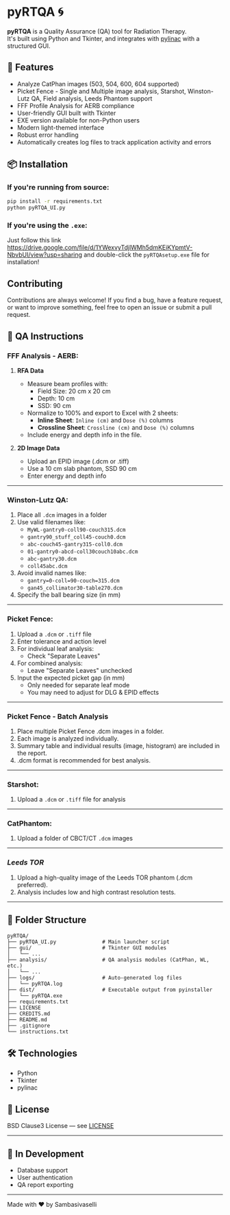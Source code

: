 # pyRTQA 🌀

**pyRTQA** is a Quality Assurance (QA) tool for Radiation Therapy.  
It's built using Python and Tkinter, and integrates with [pylinac](https://github.com/jrkerns/pylinac) with a structured GUI.

## 🎯 Features

- Analyze CatPhan images (503, 504, 600, 604 supported)
- Picket Fence - Single and Multiple image analysis, Starshot, Winston-Lutz QA, Field analysis, Leeds Phantom support
- FFF Profile Analysis for AERB compliance
- User-friendly GUI built with Tkinter
- EXE version available for non-Python users
- Modern light-themed interface
- Robust error handling
- Automatically creates log files to track application activity and errors

## 📦 Installation

### If you're running from source:
```bash
pip install -r requirements.txt
python pyRTQA_UI.py
```

### If you're using the `.exe`:
Just follow this link https://drive.google.com/file/d/1YWexvyTdjlWMh5dmKEiKYpmtV-NbvbUI/view?usp=sharing and double-click the `pyRTQAsetup.exe` file for  installation!

## Contributing
Contributions are always welcome! If you find a bug, have a feature request, or want to improve something, feel free to open an issue or submit a pull request.


## 📘 QA Instructions

### **FFF Analysis - AERB:**

1. **RFA Data**
   - Measure beam profiles with:
     - Field Size: 20 cm x 20 cm  
     - Depth: 10 cm  
     - SSD: 90 cm
   - Normalize to 100% and export to Excel with 2 sheets:
     - **Inline Sheet**: `Inline (cm)` and `Dose (%)` columns  
     - **Crossline Sheet**: `Crossline (cm)` and `Dose (%)` columns  
   - Include energy and depth info in the file.

2. **2D Image Data**
   - Upload an EPID image (.dcm or .tiff)
   - Use a 10 cm slab phantom, SSD 90 cm
   - Enter energy and depth info

---

### **Winston-Lutz QA:**

1. Place all `.dcm` images in a folder
2. Use valid filenames like:
   - `MyWL-gantry0-coll90-couch315.dcm`
   - `gantry90_stuff_coll45-couch0.dcm`
   - `abc-couch45-gantry315-coll0.dcm`
   - `01-gantry0-abcd-coll30couch10abc.dcm`
   - `abc-gantry30.dcm`
   - `coll45abc.dcm`
3. Avoid invalid names like:
   - `gantry=0-coll=90-couch=315.dcm`
   - `gan45_collimator30-table270.dcm`
4. Specify the ball bearing size (in mm)

---

### **Picket Fence:**

1. Upload a `.dcm` or `.tiff` file
2. Enter tolerance and action level
3. For individual leaf analysis:
   - Check "Separate Leaves"
4. For combined analysis:
   - Leave "Separate Leaves" unchecked
5. Input the expected picket gap (in mm)
   - Only needed for separate leaf mode
   - You may need to adjust for DLG & EPID effects
---

### **Picket Fence - Batch Analysis**
1. Place multiple Picket Fence .dcm images in a folder.
2. Each image is analyzed individually.
3. Summary table and individual results (image, histogram) are included in the report.
4. .dcm format is recommended for best analysis.

---

### **Starshot:**

1. Upload a `.dcm` or `.tiff` file for analysis

---

### **CatPhantom:**

1. Upload a folder of CBCT/CT `.dcm` images

---

### *Leeds TOR*
1. Upload a high-quality image of the Leeds TOR phantom (.dcm preferred).
2. Analysis includes low and high contrast resolution tests.

---

## 📂 Folder Structure

```
pyRTQA/
├── pyRTQA_UI.py               # Main launcher script
├── gui/                       # Tkinter GUI modules
│   └── ...
├── analysis/                  # QA analysis modules (CatPhan, WL, etc.)
│   └── ...
├── logs/                      # Auto-generated log files
│   └── pyRTQA.log
├── dist/                      # Executable output from pyinstaller
│   └── pyRTQA.exe
├── requirements.txt
├── LICENSE
├── CREDITS.md
├── README.md
├── .gitignore
└── instructions.txt
```

## 🛠️ Technologies

- Python
- Tkinter
- pylinac

## 📜 License

BSD Clause3 License — see [LICENSE](LICENSE)

---

## 🚧 In Development

- Database support
- User authentication
- QA report exporting

---

Made with ❤️ by Sambasivaselli
